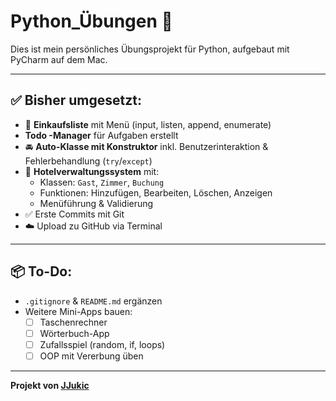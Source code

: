 # Python_Übungen 🐍

Dies ist mein persönliches Übungsprojekt für Python, aufgebaut mit PyCharm auf dem Mac.

---

## ✅ Bisher umgesetzt:

- 🛒 **Einkaufsliste** mit Menü (input, listen, append, enumerate)
-    **Todo -Manager** für Aufgaben erstellt
- 🚘 **Auto-Klasse mit Konstruktor** inkl. Benutzerinteraktion & Fehlerbehandlung (`try`/`except`)
- 🏨 **Hotelverwaltungssystem** mit:
  - Klassen: `Gast`, `Zimmer`, `Buchung`
  - Funktionen: Hinzufügen, Bearbeiten, Löschen, Anzeigen
  - Menüführung & Validierung
- ✅ Erste Commits mit Git
- ☁️ Upload zu GitHub via Terminal
---

## 📦 To-Do:

- `.gitignore` & `README.md` ergänzen
- Weitere Mini-Apps bauen:
  - [ ] Taschenrechner
  - [ ] Wörterbuch-App
  - [ ] Zufallsspiel (random, if, loops)
  - [ ] OOP mit Vererbung üben

---

**Projekt von [JJukic](https://github.com/JJukic)**
